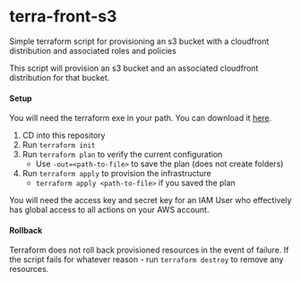 # terra-front-s3
Simple terraform script for provisioning an s3 bucket with a cloudfront distribution and associated roles and policies

This script will provision an s3 bucket and an associated cloudfront distribution for that bucket.

#### Setup
You will need the terraform exe in your path. You can download it [here](https://www.terraform.io/).

1. CD into this repository
2. Run `terraform init`
3. Run `terraform plan` to verify the current configuration
   * Use `-out=<path-to-file>` to save the plan (does not create folders)
4. Run `terraform apply` to provision the infrastructure
   * `terraform apply <path-to-file>` if you saved the plan

You will need the access key and secret key for an IAM User who effectively has global access to all actions on your AWS account.

#### Rollback
Terraform does not roll back provisioned resources in the event of failure. If the script fails for whatever reason - run `terraform destroy` to remove any resources.